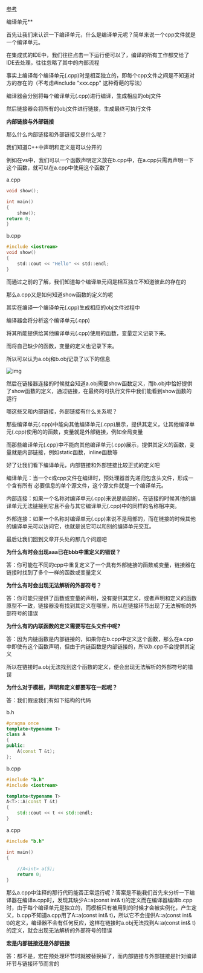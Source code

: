 [参考](https://cloud.tencent.com/developer/article/1037714)

编译单元**

首先让我们来认识一下编译单元，什么是编译单元呢？简单来说一个cpp文件就是一个编译单元。

在集成式的IDE中，我们往往点击一下运行便可以了，编译的所有工作都交给了IDE去处理，往往忽略了其中的内部流程

事实上编译每个编译单元(.cpp)时是相互独立的，即每个cpp文件之间是不知道对方的存在的（不考虑#include “xxx.cpp" 这种奇葩的写法）

编译器会分别将每个编译单元(.cpp)进行编译，生成相应的obj文件

然后链接器会将所有的obj文件进行链接，生成最终可执行文件

**内部链接与外部链接**

那么什么内部链接和外部链接又是什么呢？

我们知道C++中声明和定义是可以分开的

例如在vs中，我们可以一个函数声明定义放在b.cpp中，在a.cpp只需再声明一下这个函数，就可以在a.cpp中使用这个函数了

a.cpp

```c
void show();

int main()
{
    show();
return 0;
}
```

b.cpp

```c
#include <iostream>
void show()
{
    std::cout << "Hello" << std::endl;
}
```

而通过之前的了解，我们知道每个编译单元间是相互独立不知道彼此的存在的

那么a.cpp又是如何知道show函数的定义的呢

其实在编译一个编译单元(.cpp)生成相应的obj文件过程中

编译器会将分析这个编译单元(.cpp)

将其所能提供给其他编译单元(.cpp)使用的函数，变量定义记录下来。

而将自己缺少的函数，变量的定义也记录下来。

所以可以认为a.obj和b.obj记录了以下的信息

![img](D:\0文件\netstore\notebook\c++\概念和思想\o6zwverip9.png)

然后在链接器连接的时候就会知道a.obj需要show函数定义，而b.obj中恰好提供了show函数的定义，通过链接，在最终的可执行文件中我们能看到show函数的运行

哪这些又和内部链接，外部链接有什么关系呢？

那些编译单元(.cpp)中能向其他编译单元(.cpp)展示，提供其定义，让其他编译单元(.cpp)使用的的函数，变量就是外部链接，例如全局变量

而那些编译单元(.cpp)中不能向其他编译单元(.cpp)展示，提供其定义的函数，变量就是内部链接，例如static函数，inline函数等

好了让我们看下编译单元，内部链接和外部链接比较正式的定义吧

编译单元：当一个c或cpp文件在编译时，预处理器首先递归包含头文件，形成一个含有所有 必要信息的单个源文件，这个源文件就是一个编译单元。

内部连接：如果一个名称对编译单元(.cpp)来说是局部的，在链接的时候其他的编译单元无法链接到它且不会与其它编译单元(.cpp)中的同样的名称相冲突。

外部连接：如果一个名称对编译单元(.cpp)来说不是局部的，而在链接的时候其他的编译单元可以访问它，也就是说它可以和别的编译单元交互。

最后让我们回到文章开头处的那几个问题吧

**为什么有时会出现aaa已在bbb中重定义的错误？**

答：你可能在不同的cpp中重复定义了一个具有外部链接的函数或变量，链接器在链接时找到了多个一样的函数或变量定义

**为什么有时会出现无法解析的外部符号？**

答：你可能只提供了函数或变量的声明，没有提供其定义，或者声明和定义的函数原型不一致，链接器没有找到其定义在哪里，所以在链接环节出现了无法解析的外部符号的错误

**为什么有的内联函数的定义需要写在头文件中呢?**

答：因为内链函数是内部链接的，如果你在b.cpp中定义这个函数，那么在a.cpp中即使有这个函数声明，但由于内链函数是内部链接的，所以b.cpp不会提供其定义

所以在链接时a.obj无法找到这个函数的定义，便会出现无法解析的外部符号的错误

**为什么对于模板，声明和定义都要写在一起呢？**

答：我们假设我们有如下结构的代码

b.h

```c++
#pragma once
template<typename T>
class A
{
public:
    A(const T &t);
};
```

b.cpp

```c++
#include "b.h"
#include <iostream>

template<typename T>
A<T>::A(const T &t)
{
    std::cout << t << std::endl;
}
```

a.cpp

```c++
#include "b.h"

int main()
{
    
    //A<int> a(5);
    return 0;
}
```

那么a.cpp中注释的那行代码能否正常运行呢？答案是不能我们首先来分析一下编译器在编译a.cpp时，发现其缺少A<int>::a(const int& t)的定义而在编译器编译b.cpp时，由于每个编译单元是独立的，而模板只有被用到的时候才会被实例化，产生定义，b.cpp不知道a.cpp用了A<int>::a(const int& t)，所以它不会提供A<int>::a(const int& t)的定义，编译器不会有任何反应，这样在链接时a.obj无法找到A<int>::a(const int& t)的定义，就会出现无法解析的外部符号的错误

**宏是内部链接还是外部链接**

答：都不是，宏在预处理环节时就被替换掉了，而内部链接与外部链接是针对编译环节与链接环节而言的